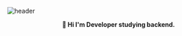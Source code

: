 ![header](https://capsule-render.vercel.app/api?type=waving&color=auto&text=%20SOUFFLE%20%20&height=200&fontSize=80&animation=twinkling&fontAlignY=34&desc=HyeongKyu%20Lim%20)
<div align='center'>
<strong>🌱 Hi I'm Developer studying backend.</strong>
</div>
<br>

<!--
**Gusionling/Gusionling** is a ✨ _special_ ✨ repository because its `README.md` (this file) appears on your GitHub profile.

Here are some ideas to get you started:

- 🔭 I’m currently working on ...
- 🌱 I’m currently learning ...
- 👯 I’m looking to collaborate on ...
- 🤔 I’m looking for help with ...
- 💬 Ask me about ...
- 📫 How to reach me: ...
- 😄 Pronouns: ...
- ⚡ Fun fact: ...
-->
